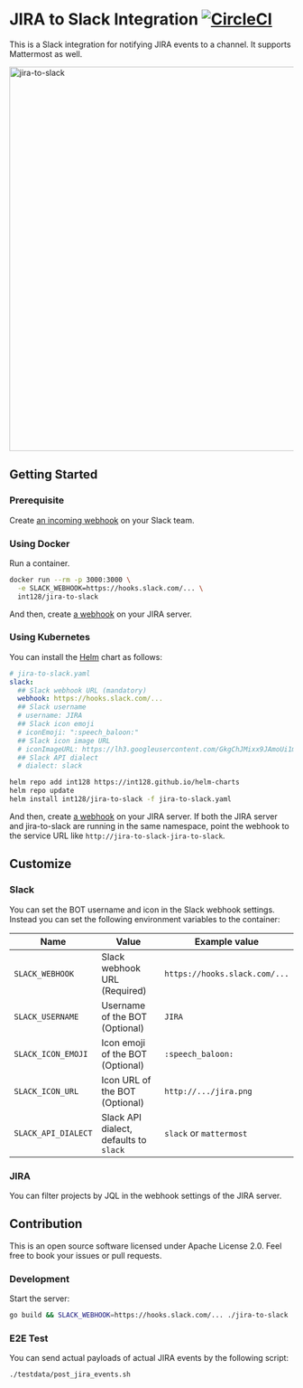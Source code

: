 # JIRA to Slack Integration [![CircleCI](https://circleci.com/gh/int128/jira-to-slack.svg?style=shield)](https://circleci.com/gh/int128/jira-to-slack)

This is a Slack integration for notifying JIRA events to a channel.
It supports Mattermost as well.

<img width="680" alt="jira-to-slack" src="https://user-images.githubusercontent.com/321266/36666061-c14e272e-1b2c-11e8-9e93-1f8f2857cbe0.png">

## Getting Started

### Prerequisite

Create [an incoming webhook](https://my.slack.com/services/new/incoming-webhook) on your Slack team.

### Using Docker

Run a container.

```bash
docker run --rm -p 3000:3000 \
  -e SLACK_WEBHOOK=https://hooks.slack.com/... \
  int128/jira-to-slack
```

And then, create [a webhook](https://developer.atlassian.com/server/jira/platform/webhooks/) on your JIRA server.

### Using Kubernetes

You can install the [Helm](https://github.com/kubernetes/helm) chart as follows:

```yaml
# jira-to-slack.yaml
slack:
  ## Slack webhook URL (mandatory)
  webhook: https://hooks.slack.com/...
  ## Slack username
  # username: JIRA
  ## Slack icon emoji
  # iconEmoji: ":speech_baloon:"
  ## Slack icon image URL
  # iconImageURL: https://lh3.googleusercontent.com/GkgChJMixx9JAmoUi1majtfpjg1Ra86gZR0GCehJfVcOGQI7Ict_TVafXCtJniVn3R0
  ## Slack API dialect
  # dialect: slack
```

```bash
helm repo add int128 https://int128.github.io/helm-charts
helm repo update
helm install int128/jira-to-slack -f jira-to-slack.yaml
```

And then, create [a webhook](https://developer.atlassian.com/server/jira/platform/webhooks/) on your JIRA server.
If both the JIRA server and jira-to-slack are running in the same namespace, point the webhook to the service URL like `http://jira-to-slack-jira-to-slack`.

## Customize

### Slack

You can set the BOT username and icon in the Slack webhook settings.
Instead you can set the following environment variables to the container:

Name | Value | Example value
-----|-------|--------------
`SLACK_WEBHOOK` | Slack webhook URL (Required) | `https://hooks.slack.com/...`
`SLACK_USERNAME` | Username of the BOT (Optional) | `JIRA`
`SLACK_ICON_EMOJI` | Icon emoji of the BOT (Optional) | `:speech_baloon:`
`SLACK_ICON_URL` | Icon URL of the BOT (Optional) | `http://.../jira.png`
`SLACK_API_DIALECT` | Slack API dialect, defaults to `slack` | `slack` or `mattermost`

### JIRA

You can filter projects by JQL in the webhook settings of the JIRA server.

## Contribution

This is an open source software licensed under Apache License 2.0.
Feel free to book your issues or pull requests.

### Development

Start the server:

```sh
go build && SLACK_WEBHOOK=https://hooks.slack.com/... ./jira-to-slack
```

### E2E Test

You can send actual payloads of actual JIRA events by the following script:

```sh
./testdata/post_jira_events.sh
```
